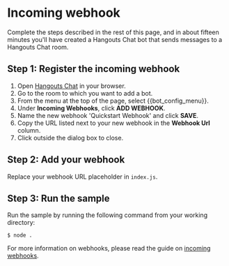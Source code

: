 # Incoming webhook

Complete the steps described in the rest of this page, and in about fifteen
minutes you'll have created a Hangouts Chat bot that sends messages to a
Hangouts Chat room.

## Step 1: Register the incoming webhook

  1. Open [Hangouts Chat](https://chat.google.com/)
     in your browser.
  1. Go to the room to which you want to add a bot.
  1. From the menu at the top of the page, select {{bot_config_menu}}.
  1. Under **Incoming Webhooks**, click **ADD WEBHOOK**.
  1. Name the new webhook 'Quickstart Webhook' and click **SAVE**.
  1. Copy the URL listed next to your new webhook in the **Webhook Url** column.
  1. Click outside the dialog box to close.

## Step 2: Add your webhook

Replace your webhook URL placeholder in `index.js`.

## Step 3: Run the sample

Run the sample by running the following command from your working directory:

```
$ node .
```

For more information on webhooks, please read the guide on [incoming webhooks](https://developers.google.com/hangouts/chat/how-tos/webhooks).
